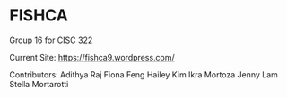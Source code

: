 # FISHCA
Group 16 for CISC 322 

Current Site: 
https://fishca9.wordpress.com/

Contributors:
Adithya Raj
Fiona Feng
Hailey Kim
Ikra Mortoza 
Jenny Lam
Stella Mortarotti
